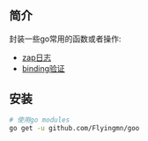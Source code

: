 ## 简介

封装一些go常用的函数或者操作:

+ [zap日志](#zap日志)
+ [binding验证](#binding验证)


## 安装

```bash
# 使用go modules
go get -u github.com/Flyingmn/goo
```